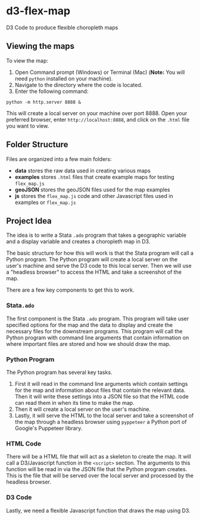 # d3-flex-map
D3 Code to produce flexible choropleth maps

## Viewing the maps

To view the map:
1. Open Command prompt (Windows) or Terminal (Mac) (**Note:** You will need `python` installed on your machine). 
2. Navigate to the directory where the code is located.
3. Enter the following command:

```
python -m http.server 8888 &
```

This will create a local server on your machine over port 8888. Open your preferred browser, enter `http://localhost:8888`, and click on the `.html` file you want to view. 

## Folder Structure

Files are organized into a few main folders:

- **data** stores the raw data used in creating various maps
- **examples** stores `.html` files that create example maps for testing `flex_map.js`
- **geoJSON** stores the geoJSON files used for the map examples
- **js** stores the `flex_map.js` code and other Javascript files used in examples or `flex_map.js` 

## Project Idea

The idea is to write a Stata `.ado` program that takes a geographic variable and a display variable and creates a choropleth map in D3. 

The basic structure for how this will work is that the Stata program will call a Python program. The Python program will create a local server on the user's machine and serve the D3 code to this local server. Then we will use a "headless browser" to access the HTML and take a screenshot of the map.

There are a few key components to get this to work. 

### Stata`.ado` 

The first component is the Stata `.ado` program. This program will take user specified options for the map and the data to display and create the necessary files for the downstream programs. This program will call the Python program with command line arguments that contain information on where important files are stored and how we should draw the map.

### Python Program

The Python program has several key tasks. 

1. First it will read in the command line arguments which contain settings for the map and information about files that contain the relevant data. Then it will write these settings into a JSON file so that the HTML code can read them in when its time to make the map. 
2. Then it will create a local server on the user's machine. 
3. Lastly, it will serve the HTML to the local server and take a screenshot of the map through a headless browser using `pyppeteer` a Python port of Google's Puppeteer library. 

### HTML Code

There will be a HTML file that will act as a skeleton to create the map. It will call a D3/Javascript function in the `<script>` section. The arguments to this function will be read in via the JSON file that the Python program creates. This is the file that will be served over the local server and processed by the headless browser. 

### D3 Code

Lastly, we need a flexible Javascript function that draws the map using D3. 